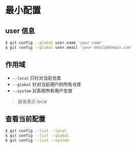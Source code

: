 # 最小配置

## user 信息

```bash
$ git config --global user.name 'your name'
$ git config --global user.email 'your email@domain.com'
```

## 作用域

- `--local` 只针对当前仓库
- `--global` 针对当前用户的所有仓库
- `--system` 对系统所有用户生效

> 缺省表示 local


## 查看当前配置

```bash
$ git config --list --local
$ git config --list --global
$ git config --list --system
```